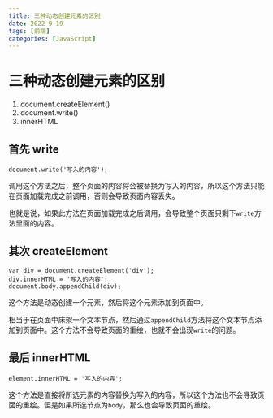 ```yaml
---
title: 三种动态创建元素的区别
date: 2022-9-19
tags: [前端]
categories: [JavaScript]
---
```

# 三种动态创建元素的区别

1. document.createElement() 
2. document.write() 
3. innerHTML

## 首先 write

    document.write('写入的内容');

调用这个方法之后，整个页面的内容将会被替换为写入的内容，所以这个方法只能在页面加载完成之前调用，否则会导致页面内容丢失。

也就是说，如果此方法在页面加载完成之后调用，会导致整个页面只剩下`write`方法里面的内容。

## 其次 createElement

    var div = document.createElement('div');
    div.innerHTML = '写入的内容';
    document.body.appendChild(div);

这个方法是动态创建一个元素，然后将这个元素添加到页面中。

相当于在页面中床架一个文本节点，然后通过`appendChild`方法将这个文本节点添加到页面中。这个方法不会导致页面的重绘，也就不会出现`write`的问题。

## 最后 innerHTML

    element.innerHTML = '写入的内容';

这个方法是直接将所选元素的内容替换为写入的内容，所以这个方法也不会导致页面的重绘。但是如果所选节点为`body`，那么也会导致页面的重绘。